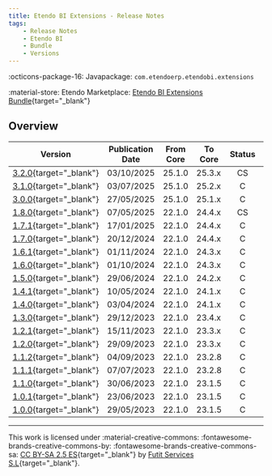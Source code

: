 ```yaml
---
title: Etendo BI Extensions - Release Notes
tags:
    - Release Notes
    - Etendo BI
    - Bundle
    - Versions
---
```

:octicons-package-16: Javapackage: `com.etendoerp.etendobi.extensions`

:material-store: Etendo Marketplace:  [Etendo BI Extensions Bundle](https://marketplace.etendo.cloud/#/product-details?module=11372FBD87F34F80AAADBE1C9369CF83){target="_blank"}

## Overview

| Version | Publication Date | From Core | To Core | Status | GitHub |
| --- | --- | --- | --- | :---: | :---: |
| [3.2.0](https://github.com/etendosoftware/com.etendoerp.etendobi.extensions/releases/tag/3.2.0){target="_blank"} | 03/10/2025 | 25.1.0 | 25.3.x | CS | :white_check_mark: |
| [3.1.0](https://github.com/etendosoftware/com.etendoerp.etendobi.extensions/releases/tag/3.1.0){target="_blank"} | 03/07/2025 | 25.1.0 | 25.2.x | C | :white_check_mark: |
| [3.0.0](https://github.com/etendosoftware/com.etendoerp.etendobi.extensions/releases/tag/3.0.0){target="_blank"} | 27/05/2025 | 25.1.0 | 25.1.x | C  | :white_check_mark: |
| [1.8.0](https://github.com/etendosoftware/com.etendoerp.etendobi.extensions/releases/tag/1.8.0){target="_blank"} | 07/05/2025 | 22.1.0 | 24.4.x | CS | :white_check_mark: |
| [1.7.1](https://github.com/etendosoftware/com.etendoerp.etendobi.extensions/releases/tag/1.7.1){target="_blank"} | 17/01/2025 | 22.1.0 | 24.4.x | C  | :white_check_mark: |
| [1.7.0](https://github.com/etendosoftware/com.etendoerp.etendobi.extensions/releases/tag/1.7.0){target="_blank"} | 20/12/2024 | 22.1.0 | 24.4.x | C  | :white_check_mark: |
| [1.6.1](https://github.com/etendosoftware/com.etendoerp.etendobi.extensions/releases/tag/1.6.1){target="_blank"} | 01/11/2024 | 22.1.0 | 24.3.x | C  | :white_check_mark: |
| [1.6.0](https://github.com/etendosoftware/com.etendoerp.etendobi.extensions/releases/tag/1.6.0){target="_blank"} | 01/10/2024 | 22.1.0 | 24.3.x | C  | :white_check_mark: |
| [1.5.0](https://github.com/etendosoftware/com.etendoerp.etendobi.extensions/releases/tag/1.5.0){target="_blank"} | 29/06/2024 | 22.1.0 | 24.2.x | C  | :white_check_mark: |
| [1.4.1](https://github.com/etendosoftware/com.etendoerp.etendobi.extensions/releases/tag/1.4.1){target="_blank"} | 10/05/2024 | 22.1.0 | 24.1.x | C  | :white_check_mark: |
| [1.4.0](https://github.com/etendosoftware/com.etendoerp.etendobi.extensions/releases/tag/1.4.0){target="_blank"} | 03/04/2024 | 22.1.0 | 24.1.x | C  | :white_check_mark: |
| [1.3.0](https://github.com/etendosoftware/com.etendoerp.etendobi.extensions/releases/tag/1.3.0){target="_blank"} | 29/12/2023 | 22.1.0 | 23.4.x | C  | :white_check_mark: |
| [1.2.1](https://github.com/etendosoftware/com.etendoerp.etendobi.extensions/releases/tag/1.2.1){target="_blank"} | 15/11/2023 | 22.1.0 | 23.3.x | C  | :white_check_mark: |
| [1.2.0](https://github.com/etendosoftware/com.etendoerp.etendobi.extensions/releases/tag/1.2.0){target="_blank"} | 29/09/2023 | 22.1.0 | 23.3.x | C  | :white_check_mark: |
| [1.1.2](https://github.com/etendosoftware/com.etendoerp.etendobi.extensions/releases/tag/1.1.2){target="_blank"} | 04/09/2023 | 22.1.0 | 23.2.8 | C  | :white_check_mark: |
| [1.1.1](https://github.com/etendosoftware/com.etendoerp.etendobi.extensions/releases/tag/1.1.1){target="_blank"} | 07/07/2023 | 22.1.0 | 23.2.8 | C  | :white_check_mark: |
| [1.1.0](https://github.com/etendosoftware/com.etendoerp.etendobi.extensions/releases/tag/1.1.0){target="_blank"} | 30/06/2023 | 22.1.0 | 23.1.5 | C  | :white_check_mark: |
| [1.0.1](https://github.com/etendosoftware/com.etendoerp.etendobi.extensions/releases/tag/1.0.1){target="_blank"} | 23/06/2023 | 22.1.0 | 23.1.5 | C  | :white_check_mark: |
| [1.0.0](https://github.com/etendosoftware/com.etendoerp.etendobi.extensions/releases/tag/1.0.0){target="_blank"} | 29/05/2023 | 22.1.0 | 23.1.5 | C  | :white_check_mark: |

---
This work is licensed under :material-creative-commons: :fontawesome-brands-creative-commons-by: :fontawesome-brands-creative-commons-sa: [ CC BY-SA 2.5 ES](https://creativecommons.org/licenses/by-sa/2.5/es/){target="_blank"} by [Futit Services S.L](https://etendo.software){target="_blank"}.